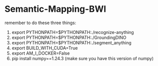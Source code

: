 # Semantic-Mapping-BWI

remember to do these three things:
1) export PYTHONPATH=$PYTHONPATH:./recognize-anything
2) export PYTHONPATH=$PYTHONPATH:./GroundingDINO
3) export PYTHONPATH=$PYTHONPATH:./segment_anything
4) export BUILD_WITH_CUDA=True
5) export AM_I_DOCKER=False
6) pip install numpy==1.24.3 (make sure you have this version of numpy)
